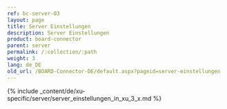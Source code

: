 ```yaml
---
ref: bc-server-03
layout: page
title: Server Einstellungen
description: Server Einstellungen
product: board-connector
parent: server
permalink: /:collection/:path
weight: 3
lang: de_DE
old_url: /BOARD-Connector-DE/default.aspx?pageid=server-einstellungen
---
```

{% include _content/de/xu-specific/server/server_einstellungen_in_xu_3_x.md %}